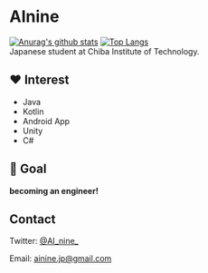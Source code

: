# AInine
[![Anurag's github stats](https://github-readme-stats.vercel.app/api?username=AInine9)](https://github.com/anuraghazra/github-readme-stats)
[![Top Langs](https://github-readme-stats.vercel.app/api/top-langs/?username=AInine9)](https://github.com/anuraghazra/github-readme-stats)  
Japanese student at Chiba Institute of Technology.

## :heart: Interest
- Java
- Kotlin
- Android App
- Unity
- C#

## :checkered_flag: Goal
**becoming an engineer!**

## Contact
Twitter: [@AI_nine_](https://twitter.com/AI_nine_)

Email: ainine.jp@gmail.com

